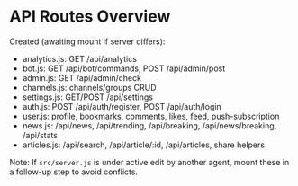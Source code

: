 # API Routes Overview

Created (awaiting mount if server differs):
- analytics.js: GET /api/analytics
- bot.js: GET /api/bot/commands, POST /api/admin/post
- admin.js: GET /api/admin/check
- channels.js: channels/groups CRUD
- settings.js: GET/POST /api/settings
- auth.js: POST /api/auth/register, POST /api/auth/login
- user.js: profile, bookmarks, comments, likes, feed, push-subscription
- news.js: /api/news, /api/trending, /api/breaking, /api/news/breaking, /api/stats
- articles.js: /api/search, /api/article/:id, /api/articles, share helpers

Note: If `src/server.js` is under active edit by another agent, mount these in a follow-up step to avoid conflicts.
